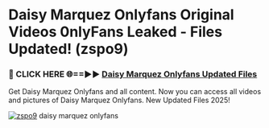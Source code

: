 # Daisy Marquez Onlyfans Original Videos 0nlyFans Leaked - Files Updated! (zspo9)

<h3>🔴 CLICK HERE 🌐==►► <a href="https://tinyurl.com/3hn5wdd3" rel="nofollow">Daisy Marquez Onlyfans Updated Files</a></h3>

Get Daisy Marquez Onlyfans and all content. Now you can access all videos and pictures of Daisy Marquez Onlyfans. New Updated Files 2025!

[![zspo9](https://i.imgur.com/4HnBqBT.gif)](https://tinyurl.com/3hn5wdd3)
daisy marquez onlyfans